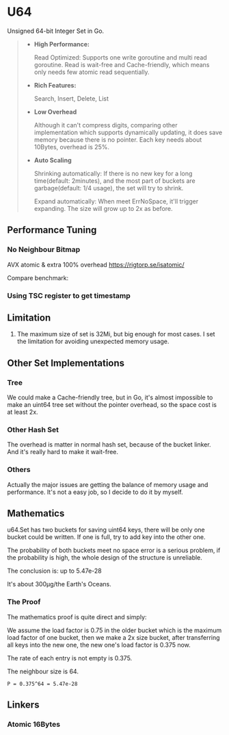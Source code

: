 # U64

Unsigned 64-bit Integer Set in Go.

>- **High Performance:**
>
>   Read Optimized: Supports one write goroutine and multi read goroutine.
>   Read is wait-free and Cache-friendly, which means only needs few atomic read sequentially.
>   
>- **Rich Features:**
>
>   Search, Insert, Delete, List
>
>- **Low Overhead**
>
>   Although it can't compress digits, comparing other implementation which supports dynamically updating, it does save
>   memory because there is no pointer. Each key needs about 10Bytes, overhead is 25%.
>
>- **Auto Scaling**
>
>   Shrinking automatically: If there is no new key for a long time(default: 2minutes), and the most part of buckets are
>   garbage(default: 1/4 usage), the set will try to shrink.
>
>   Expand automatically: When meet ErrNoSpace, it'll trigger expanding. The size will grow up to 2x as before.
>

## Performance Tuning

### No Neighbour Bitmap

AVX atomic & extra 100% overhead
https://rigtorp.se/isatomic/

Compare benchmark:

### Using TSC register to get timestamp

## Limitation

1. The maximum size of set is 32Mi, but big enough for most cases. I set the limitation for avoiding unexpected memory
usage.

## Other Set Implementations

### Tree

We could make a Cache-friendly tree, but in Go, it's almost impossible to make an uint64 tree set without the pointer
overhead, so the space cost is at least 2x.

### Other Hash Set

The overhead is matter in normal hash set, because of the bucket linker. And it's really hard to make it wait-free.

### Others

Actually the major issues are getting the balance of memory usage and performance. It's not a easy job, so I decide to
do it by myself.

## Mathematics

u64.Set has two buckets for saving uint64 keys, there will be only one bucket could be written. If one is full, try to 
add key into the other one.

The probability of both buckets meet no space error is a serious problem, if the probability is high, the whole design
of the structure is unreliable.

The conclusion is: up to 5.47e-28

It's about 300μg/the Earth's Oceans.

### The Proof

The mathematics proof is quite direct and simply:

We assume the load factor is 0.75 in the older bucket which is the maximum load factor of one bucket, then we make a 2x size
bucket, after transferring all keys into the new one, the new one's load factor is 0.375 now.

The rate of each entry is not empty is 0.375.

The neighbour size is 64.

`P = 0.375^64 = 5.47e-28`

## Linkers

### Atomic 16Bytes